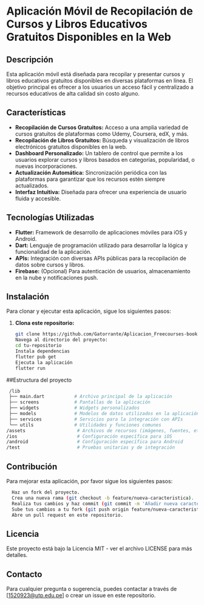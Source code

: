# Aplicación Móvil de Recopilación de Cursos y Libros Educativos Gratuitos Disponibles en la Web

## Descripción

Esta aplicación móvil está diseñada para recopilar y presentar cursos y libros educativos gratuitos disponibles en diversas plataformas en línea. El objetivo principal es ofrecer a los usuarios un acceso fácil y centralizado a recursos educativos de alta calidad sin costo alguno.

## Características

- **Recopilación de Cursos Gratuitos:** Acceso a una amplia variedad de cursos gratuitos de plataformas como Udemy, Coursera, edX, y más.
- **Recopilación de Libros Gratuitos:** Búsqueda y visualización de libros electrónicos gratuitos disponibles en la web.
- **Dashboard Personalizado:** Un tablero de control que permite a los usuarios explorar cursos y libros basados en categorías, popularidad, o nuevas incorporaciones.
- **Actualización Automática:** Sincronización periódica con las plataformas para garantizar que los recursos estén siempre actualizados.
- **Interfaz Intuitiva:** Diseñada para ofrecer una experiencia de usuario fluida y accesible.

## Tecnologías Utilizadas

- **Flutter:** Framework de desarrollo de aplicaciones móviles para iOS y Android.
- **Dart:** Lenguaje de programación utilizado para desarrollar la lógica y funcionalidad de la aplicación.
- **APIs:** Integración con diversas APIs públicas para la recopilación de datos sobre cursos y libros.
- **Firebase:** (Opcional) Para autenticación de usuarios, almacenamiento en la nube y notificaciones push.

## Instalación

Para clonar y ejecutar esta aplicación, sigue los siguientes pasos:

1. **Clona este repositorio:**
   ```bash
   git clone https://github.com/Gatorrante/Aplicacion_Freecourses-books
   Navega al directorio del proyecto:
   cd tu-repositorio
   Instala dependencias
   flutter pub get
   Ejecuta la aplicación
   flutter run
   ```
   
  ##Estructura del proyecto
 ```bash 
  /lib
  ├── main.dart           # Archivo principal de la aplicación
  ├── screens             # Pantallas de la aplicación
  ├── widgets             # Widgets personalizados
  ├── models              # Modelos de datos utilizados en la aplicación
  ├── services            # Servicios para la integración con APIs
  └── utils               # Utilidades y funciones comunes
/assets                   # Archivos de recursos (imágenes, fuentes, etc.)
/ios                      # Configuración específica para iOS
/android                  # Configuración específica para Android
/test                     # Pruebas unitarias y de integración
```

## Contribución
Para mejorar esta aplicación, por favor sigue los siguientes pasos:

```bash
  Haz un fork del proyecto.
  Crea una nueva rama (git checkout -b feature/nueva-caracteristica).
  Realiza tus cambios y haz commit (git commit -m 'Añadir nueva característica').
  Sube tus cambios a tu fork (git push origin feature/nueva-caracteristica).
  Abre un pull request en este repositorio.
  ```

## Licencia
Este proyecto está bajo la Licencia MIT - ver el archivo LICENSE para más detalles.

## Contacto
Para cualquier pregunta o sugerencia, puedes contactar a través de [1520923@utp.edu.pe] o crear un issue en este repositorio.

   
   
   
   
